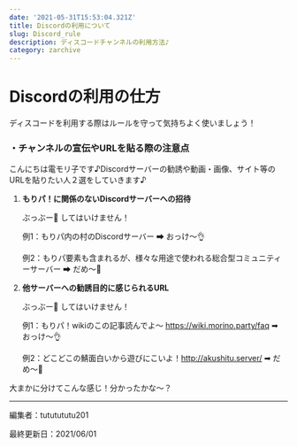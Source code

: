 ```yaml
---
date: '2021-05-31T15:53:04.321Z'
title: Discordの利用について
slug: Discord_rule
description: ディスコードチャンネルの利用方法♪
category: zarchive
---
```

# Discordの利用の仕方

ディスコードを利用する際はルールを守って気持ちよく使いましょう！

### ・チャンネルの宣伝やURLを貼る際の注意点

こんにちは電モリ子です♪Discordサーバーの勧誘や動画・画像、サイト等のURLを貼りたい人２選をしていきます♪

1. **もりパ！に関係のないDiscordサーバーへの招待**

   ぶっぶー🚗 してはいけません！

   例1：もりパ内の村のDiscordサーバー ➡ おっけ～👌

   例2：もりパ要素も含まれるが、様々な用途で使われる総合型コミュニティーサーバー ➡ だめ～🙅
2. **他サーバーへの勧誘目的に感じられるURL**

   ぶっぶー🚙 してはいけません！

   例1：もりパ！wikiのこの記事読んでよ～ https://wiki.morino.party/faq ➡ おっけ～👌

   例2：どこどこの鯖面白いから遊びにこいよ！http://akushitu.server/ ➡ だめ～🙅

大まかに分けてこんな感じ！分かったかな～？

- - -

編集者：tututututu201

最終更新日：2021/06/01

